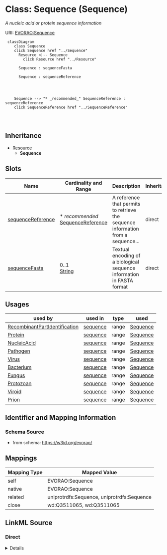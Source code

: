

# Class: Sequence (Sequence) 


_A nucleic acid or protein sequence information_





URI: [EVORAO:Sequence](https://w3id.org/evorao/Sequence)






```mermaid
 classDiagram
    class Sequence
    click Sequence href "../Sequence"
      Resource <|-- Sequence
        click Resource href "../Resource"
      
      Sequence : sequenceFasta
        
      Sequence : sequenceReference
        
          
    
    
    Sequence --> "* _recommended_" SequenceReference : sequenceReference
    click SequenceReference href "../SequenceReference"

        
      
```





## Inheritance
* [Resource](Resource.md)
    * **Sequence**



## Slots

| Name | Cardinality and Range | Description | Inheritance |
| ---  | --- | --- | --- |
| [sequenceReference](sequenceReference.md) | * _recommended_ <br/> [SequenceReference](SequenceReference.md) | A reference that permits to retrieve the sequence information from a sequence... | direct |
| [sequenceFasta](sequenceFasta.md) | 0..1 <br/> [String](String.md) | Textual encoding of a biological sequence information in FASTA format | direct |





## Usages

| used by | used in | type | used |
| ---  | --- | --- | --- |
| [RecombinantPartIdentification](RecombinantPartIdentification.md) | [sequence](sequence.md) | range | [Sequence](Sequence.md) |
| [Protein](Protein.md) | [sequence](sequence.md) | range | [Sequence](Sequence.md) |
| [NucleicAcid](NucleicAcid.md) | [sequence](sequence.md) | range | [Sequence](Sequence.md) |
| [Pathogen](Pathogen.md) | [sequence](sequence.md) | range | [Sequence](Sequence.md) |
| [Virus](Virus.md) | [sequence](sequence.md) | range | [Sequence](Sequence.md) |
| [Bacterium](Bacterium.md) | [sequence](sequence.md) | range | [Sequence](Sequence.md) |
| [Fungus](Fungus.md) | [sequence](sequence.md) | range | [Sequence](Sequence.md) |
| [Protozoan](Protozoan.md) | [sequence](sequence.md) | range | [Sequence](Sequence.md) |
| [Viroid](Viroid.md) | [sequence](sequence.md) | range | [Sequence](Sequence.md) |
| [Prion](Prion.md) | [sequence](sequence.md) | range | [Sequence](Sequence.md) |






## Identifier and Mapping Information







### Schema Source


* from schema: https://w3id.org/evorao/




## Mappings

| Mapping Type | Mapped Value |
| ---  | ---  |
| self | EVORAO:Sequence |
| native | EVORAO:Sequence |
| related | uniprotrdfs:Sequence, uniprotrdfs:Sequence |
| close | wd:Q3511065, wd:Q3511065 |







## LinkML Source

<!-- TODO: investigate https://stackoverflow.com/questions/37606292/how-to-create-tabbed-code-blocks-in-mkdocs-or-sphinx -->

### Direct

<details>
```yaml
name: Sequence
description: A nucleic acid or protein sequence information
title: Sequence
from_schema: https://w3id.org/evorao/
close_mappings:
- wd:Q3511065
- wd:Q3511065
related_mappings:
- uniprotrdfs:Sequence
- uniprotrdfs:Sequence
is_a: Resource
slots:
- sequenceReference
- sequenceFasta
slot_usage:
  sequenceReference:
    name: sequenceReference
    description: A reference that permits to retrieve the sequence information from
      a sequence provider
    title: sequence reference
    domain_of:
    - Sequence
    - Antibody
    range: SequenceReference
    required: false
    recommended: true
    multivalued: true
  sequenceFasta:
    name: sequenceFasta
    description: Textual encoding of a biological sequence information in FASTA format
    title: sequence FASTA
    comments:
    - In cases where no reference sequence exists in public repositories, the corresponding
      FASTA sequence is expected; otherwise, the reference sequence is sufficient.
      In FASTA format the line before the nucleotide sequence, called the FASTA definition
      line, must begin with a charater ('>'), followed by a unique SeqID (sequence
      identifier). In case the sequence is made of multiple parts several fasta sequences
      can be provided
    domain_of:
    - Sequence
    range: string
    required: false
    multivalued: false

```
</details>

### Induced

<details>
```yaml
name: Sequence
description: A nucleic acid or protein sequence information
title: Sequence
from_schema: https://w3id.org/evorao/
close_mappings:
- wd:Q3511065
- wd:Q3511065
related_mappings:
- uniprotrdfs:Sequence
- uniprotrdfs:Sequence
is_a: Resource
slot_usage:
  sequenceReference:
    name: sequenceReference
    description: A reference that permits to retrieve the sequence information from
      a sequence provider
    title: sequence reference
    domain_of:
    - Sequence
    - Antibody
    range: SequenceReference
    required: false
    recommended: true
    multivalued: true
  sequenceFasta:
    name: sequenceFasta
    description: Textual encoding of a biological sequence information in FASTA format
    title: sequence FASTA
    comments:
    - In cases where no reference sequence exists in public repositories, the corresponding
      FASTA sequence is expected; otherwise, the reference sequence is sufficient.
      In FASTA format the line before the nucleotide sequence, called the FASTA definition
      line, must begin with a charater ('>'), followed by a unique SeqID (sequence
      identifier). In case the sequence is made of multiple parts several fasta sequences
      can be provided
    domain_of:
    - Sequence
    range: string
    required: false
    multivalued: false
attributes:
  sequenceReference:
    name: sequenceReference
    description: A reference that permits to retrieve the sequence information from
      a sequence provider
    title: sequence reference
    from_schema: https://w3id.org/evorao/
    rank: 1000
    alias: sequenceReference
    owner: Sequence
    domain_of:
    - Sequence
    - Antibody
    range: SequenceReference
    required: false
    recommended: true
    multivalued: true
  sequenceFasta:
    name: sequenceFasta
    description: Textual encoding of a biological sequence information in FASTA format
    title: sequence FASTA
    comments:
    - In cases where no reference sequence exists in public repositories, the corresponding
      FASTA sequence is expected; otherwise, the reference sequence is sufficient.
      In FASTA format the line before the nucleotide sequence, called the FASTA definition
      line, must begin with a charater ('>'), followed by a unique SeqID (sequence
      identifier). In case the sequence is made of multiple parts several fasta sequences
      can be provided
    from_schema: https://w3id.org/evorao/
    rank: 1000
    alias: sequenceFasta
    owner: Sequence
    domain_of:
    - Sequence
    range: string
    required: false
    multivalued: false

```
</details>